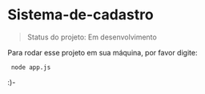 # Sistema-de-cadastro

> Status do projeto: Em desenvolvimento

Para rodar esse projeto em sua máquina, por favor digite: 

```
 node app.js

```

:)-
